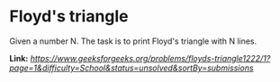 # Floyd's triangle
Given a number N. The task is to print Floyd's triangle with N lines.

**Link:** _https://www.geeksforgeeks.org/problems/floyds-triangle1222/1?page=1&difficulty=School&status=unsolved&sortBy=submissions_
